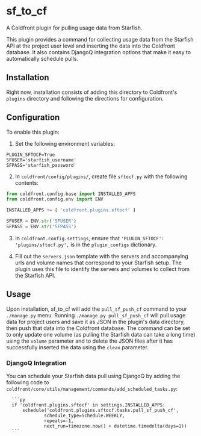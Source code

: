 # sf_to_cf
A Coldfront plugin for pulling usage data from Starfish.

This plugin provides a command for collecting usage data from the Starfish API at
the project user level and inserting the data into the Coldfront database. It
also contains DjangoQ integration options that make it easy to automatically schedule
pulls.


## Installation

Right now, installation consists of adding this directory to Coldfront's `plugins`
directory and following the directions for configuration.

## Configuration

To enable this plugin:
1. Set the following environment variables:

```
PLUGIN_SFTOCF=True
SFUSER='starfish_username'
SFPASS='starfish_password'
```
2. In `coldfront/config/plugins/`, create file `sftocf.py` with the following contents:
```py
from coldfront.config.base import INSTALLED_APPS
from coldfront.config.env import ENV

INSTALLED_APPS += [ 'coldfront.plugins.sftocf' ]

SFUSER = ENV.str('SFUSER')
SFPASS = ENV.str('SFPASS')
```

3. In `coldfront.config.settings`, ensure that `'PLUGIN_SFTOCF': 'plugins/sftocf.py',`
is in the `plugin_configs` dictionary.

4. Fill out the `servers.json` template with the servers and accompanying urls and
volume names that correspond to your Starfish setup. The plugin uses this file to
identify the servers and volumes to collect from the Starfish API.


## Usage

Upon installation, sf_to_cf will add the `pull_sf_push_cf` command to your
`./manage.py` menu. Running `./manage.py pull_sf_push_cf` will pull usage data for
project users and save it as JSON in the plugin's data directory, then push that
data into the Coldfront database. The command can be set to only update one
volume (as pulling the Starfish data can take a long time) using the `volume`
parameter and to delete the JSON files after it has successfully inserted the
data using the `clean` parameter.


### DjangoQ Integration

You can schedule your Starfish data pull using DjangoQ by adding the following code to
`coldfront/core/utils/management/commands/add_scheduled_tasks.py`:

      ```py
      if 'coldfront.plugins.sftocf' in settings.INSTALLED_APPS:
          schedule('coldfront.plugins.sftocf.tasks.pull_sf_push_cf',
                  schedule_type=Schedule.WEEKLY,
                  repeats=-1,
                  next_run=timezone.now() + datetime.timedelta(days=1))
      ```
